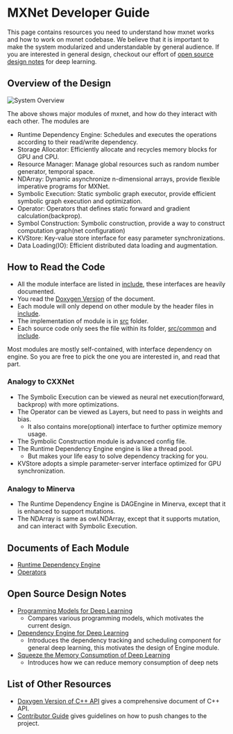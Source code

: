 MXNet Developer Guide
=====================
This page contains resources you need to understand how mxnet works and how to work on mxnet codebase.
We believe that it is important to make the system modularized and understandable by general audience.
If you are interested in general design, checkout our effort of [open source design notes](#open-source-design-notes)
for deep learning.

Overview of the Design
----------------------
![System Overview](https://raw.githubusercontent.com/dmlc/dmlc.github.io/master/img/mxnet/system/overview.png)

The above shows major modules of mxnet, and how do they interact with each other. The modules are
- Runtime Dependency Engine: Schedules and executes the operations according to their read/write dependency.
- Storage Allocator: Efficiently allocate and recycles memory blocks for GPU and CPU.
- Resource Manager: Manage global resources such as random number generator, temporal space.
- NDArray: Dynamic asynchronize n-dimensional arrays, provide flexible imperative programs for MXNet.
- Symbolic Execution: Static symbolic graph executor, provide efficient symbolic graph execution and optimization.
- Operator: Operators that defines static forward and gradient calculation(backprop).
- Symbol Construction: Symbolic construction, provide a way to construct computation graph(net configuration)
- KVStore: Key-value store interface for easy parameter synchronizations.
- Data Loading(IO): Efficient distributed data loading and augmentation.

How to Read the Code
--------------------
- All the module interface are listed in [include](../../include), these interfaces are heavily documented.
- You read the [Doxygen Version](https://mxnet.readthedocs.org/en/latest/doxygen) of the document.
- Each module will only depend on other module by the header files in [include](../../include).
- The implementation of module is in [src](../../src) folder.
- Each source code only sees the file within its folder, [src/common](../../src/common) and [include](../../include).

Most modules are mostly self-contained, with interface dependency on engine.
So you are free to pick the one you are interested in, and read that part.

### Analogy to CXXNet
- The Symbolic Execution can be viewed as neural net execution(forward, backprop) with more optimizations.
- The Operator can be viewed as Layers, but need to pass in weights and bias.
	- It also contains more(optional) interface to further optimize memory usage.
- The Symbolic Construction module is advanced config file.
- The Runtime Dependency Engine engine is like a thread pool.
	- But makes your life easy to solve dependency tracking for you.
- KVStore adopts a simple parameter-server interface optimized for GPU synchronization.

### Analogy to Minerva
- The Runtime Dependency Engine is DAGEngine in Minerva, except that it is enhanced to support mutations.
- The NDArray is same as owl.NDArray, except that it supports mutation, and can interact with Symbolic Execution.

Documents of Each Module
------------------------
* [Runtime Dependency Engine](engine.md)
* [Operators](operator.md)


Open Source Design Notes
------------------------
* [Programming Models for Deep Learning](../program_model.md)
	- Compares various programming models, which motivates the current design.
* [Dependency Engine for Deep Learning](note_engine.md)
	- Introduces the dependency tracking and scheduling component for general deep learning,
	  this motivates the design of Engine module.
* [Squeeze the Memory Consumption of Deep Learning](note_memory.md)
	- Introduces how we can reduce memory consumption of deep nets
	  
List of Other Resources
-----------------------
* [Doxygen Version of C++ API](https://mxnet.readthedocs.org/en/latest/doxygen) gives a comprehensive document of C++ API.
* [Contributor Guide](../contribute.md) gives guidelines on how to push changes to the project.
